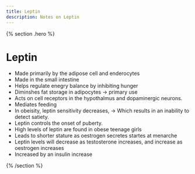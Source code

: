 ```yaml
---
title: Leptin
description: Notes on Leptin
---
```



{% section .hero %}
# Leptin
- Made primarily by the adipose cell and enderocytes
- Made in the small intestine
- Helps regulate enegry balance by inhibiting hunger
- Diminshes fat storage in adipocytes → primary use
- Acts on cell receptors in the hypothalmus and dopaminergic neurons.
- Mediates feeding
- In obeisity, leptin sensitivity decreases, → Which results in an inability to detect satiety.
- Leptin controls the onset of puberty.
- High levels of leptin are found in obese teenage girls
- Leads to shorter stature as oestrogen secretes startes at menarche
- Leptin levels will decrease as testosterone increases, and increase as oestrogen increases
- Increased by an insulin increase


{% /section %}
